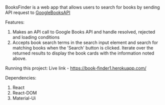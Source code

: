 BooksFinder is a web app that allows users to search for books by sending API request to <a href="https://developers.google.com/books">GoogleBooksAPI</a>

Features:
1. Makes an API call to Google Books API and handle resolved, rejected and loading conditions
2. Accepts book search terms in the search input element and search for matching books when the 'Search' button is clicked. Iterate over the returned results to display the book cards with the information noted above.


Running this project:
Live link - https://book-finder1.herokuapp.com/


Dependencies:
1. React
2. React-DOM
3. Material-Ui
